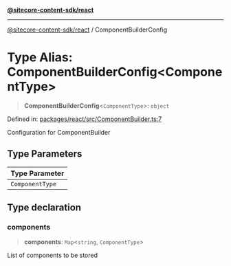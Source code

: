 [**@sitecore-content-sdk/react**](../README.md)

***

[@sitecore-content-sdk/react](../README.md) / ComponentBuilderConfig

# Type Alias: ComponentBuilderConfig\<ComponentType\>

> **ComponentBuilderConfig**\<`ComponentType`\>: `object`

Defined in: [packages/react/src/ComponentBuilder.ts:7](https://github.com/Sitecore/xmc-jss-dev/blob/07cd028140c85e97f7ece01b765c9bb0efa691ad/packages/react/src/ComponentBuilder.ts#L7)

Configuration for ComponentBuilder

## Type Parameters

| Type Parameter |
| ------ |
| `ComponentType` |

## Type declaration

### components

> **components**: `Map`\<`string`, `ComponentType`\>

List of components to be stored
